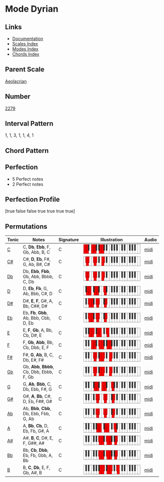 # Mode Dyrian

## Links

- [Documentation](README.md)
- [Scales Index](Scales.md)
- [Modes Index](Modes.md)
- [Chords Index](Chords.md)

## Parent Scale

[Aeolacrian](ScaleAeolacrian.md)

## Number

[2279](https://ianring.com/musictheory/scales/2279)

## Interval Pattern

1, 1, 3, 1, 1, 4, 1

## Chord Pattern



## Perfection

- 5 Perfect notes
- 2 Perfect notes

## Perfection Profile

[true false false true true true true]

## Permutations

| Tonic | Notes | Signature | Illustration | Audio |
|-------|-------|-----------|--------------|-------|
| [C](ModeCNaturalDyrian.md) | C, **Db**, **Ebb**, F, Gb, Abb, B, C | C | ![CNaturalDyrian](ModeCNaturalDyrian.png) | [midi](https://github.com/edipermadi/music/blob/main/docs/ModeCNaturalDyrian.mid?raw=true) |
| [C#](ModeCSharpDyrian.md) | C#, **D**, **Eb**, F#, G, Ab, B#, C# | C | ![CSharpDyrian](ModeCSharpDyrian.png) | [midi](https://github.com/edipermadi/music/blob/main/docs/ModeCSharpDyrian.mid?raw=true) |
| [Db](ModeDFlatDyrian.md) | Db, **Ebb**, **Fbb**, Gb, Abb, Bbbb, C, Db | C | ![DFlatDyrian](ModeDFlatDyrian.png) | [midi](https://github.com/edipermadi/music/blob/main/docs/ModeDFlatDyrian.mid?raw=true) |
| [D](ModeDNaturalDyrian.md) | D, **Eb**, **Fb**, G, Ab, Bbb, C#, D | C | ![DNaturalDyrian](ModeDNaturalDyrian.png) | [midi](https://github.com/edipermadi/music/blob/main/docs/ModeDNaturalDyrian.mid?raw=true) |
| [D#](ModeDSharpDyrian.md) | D#, **E**, **F**, G#, A, Bb, C##, D# | C | ![DSharpDyrian](ModeDSharpDyrian.png) | [midi](https://github.com/edipermadi/music/blob/main/docs/ModeDSharpDyrian.mid?raw=true) |
| [Eb](ModeEFlatDyrian.md) | Eb, **Fb**, **Gbb**, Ab, Bbb, Cbb, D, Eb | C | ![EFlatDyrian](ModeEFlatDyrian.png) | [midi](https://github.com/edipermadi/music/blob/main/docs/ModeEFlatDyrian.mid?raw=true) |
| [E](ModeENaturalDyrian.md) | E, **F**, **Gb**, A, Bb, Cb, D#, E | C | ![ENaturalDyrian](ModeENaturalDyrian.png) | [midi](https://github.com/edipermadi/music/blob/main/docs/ModeENaturalDyrian.mid?raw=true) |
| [F](ModeFNaturalDyrian.md) | F, **Gb**, **Abb**, Bb, Cb, Dbb, E, F | C | ![FNaturalDyrian](ModeFNaturalDyrian.png) | [midi](https://github.com/edipermadi/music/blob/main/docs/ModeFNaturalDyrian.mid?raw=true) |
| [F#](ModeFSharpDyrian.md) | F#, **G**, **Ab**, B, C, Db, E#, F# | C | ![FSharpDyrian](ModeFSharpDyrian.png) | [midi](https://github.com/edipermadi/music/blob/main/docs/ModeFSharpDyrian.mid?raw=true) |
| [Gb](ModeGFlatDyrian.md) | Gb, **Abb**, **Bbbb**, Cb, Dbb, Ebbb, F, Gb | C | ![GFlatDyrian](ModeGFlatDyrian.png) | [midi](https://github.com/edipermadi/music/blob/main/docs/ModeGFlatDyrian.mid?raw=true) |
| [G](ModeGNaturalDyrian.md) | G, **Ab**, **Bbb**, C, Db, Ebb, F#, G | C | ![GNaturalDyrian](ModeGNaturalDyrian.png) | [midi](https://github.com/edipermadi/music/blob/main/docs/ModeGNaturalDyrian.mid?raw=true) |
| [G#](ModeGSharpDyrian.md) | G#, **A**, **Bb**, C#, D, Eb, F##, G# | C | ![GSharpDyrian](ModeGSharpDyrian.png) | [midi](https://github.com/edipermadi/music/blob/main/docs/ModeGSharpDyrian.mid?raw=true) |
| [Ab](ModeAFlatDyrian.md) | Ab, **Bbb**, **Cbb**, Db, Ebb, Fbb, G, Ab | C | ![AFlatDyrian](ModeAFlatDyrian.png) | [midi](https://github.com/edipermadi/music/blob/main/docs/ModeAFlatDyrian.mid?raw=true) |
| [A](ModeANaturalDyrian.md) | A, **Bb**, **Cb**, D, Eb, Fb, G#, A | C | ![ANaturalDyrian](ModeANaturalDyrian.png) | [midi](https://github.com/edipermadi/music/blob/main/docs/ModeANaturalDyrian.mid?raw=true) |
| [A#](ModeASharpDyrian.md) | A#, **B**, **C**, D#, E, F, G##, A# | C | ![ASharpDyrian](ModeASharpDyrian.png) | [midi](https://github.com/edipermadi/music/blob/main/docs/ModeASharpDyrian.mid?raw=true) |
| [Bb](ModeBFlatDyrian.md) | Bb, **Cb**, **Dbb**, Eb, Fb, Gbb, A, Bb | C | ![BFlatDyrian](ModeBFlatDyrian.png) | [midi](https://github.com/edipermadi/music/blob/main/docs/ModeBFlatDyrian.mid?raw=true) |
| [B](ModeBNaturalDyrian.md) | B, **C**, **Db**, E, F, Gb, A#, B | C | ![BNaturalDyrian](ModeBNaturalDyrian.png) | [midi](https://github.com/edipermadi/music/blob/main/docs/ModeBNaturalDyrian.mid?raw=true) |
